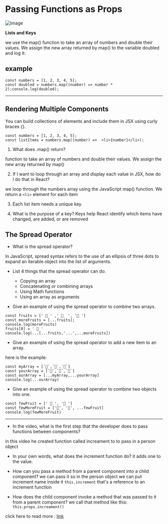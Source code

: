 # Passing Functions as Props
![Image](https://i.ytimg.com/vi/yH5Z-lSeV9Y/maxresdefault.jpg)

**Lists and Keys**

we use the map() function to take an array of numbers and double their values. We assign the new array returned by map() to the variable doubled and log it:

## example
```
const numbers = [1, 2, 3, 4, 5];
const doubled = numbers.map((number) => number * 2);console.log(doubled);
```
---

## Rendering Multiple Components 
You can build collections of elements and include them in JSX using curly braces {}.

```
const numbers = [1, 2, 3, 4, 5];
const listItems = numbers.map((number) =>  <li>{number}</li>);
```


1.  What does .map() return?

function to take an array of numbers and double their values. We assign the new array returned by map()
   
2.  If I want to loop through an array and display each value in JSX, how do I do that in React?

 we loop through the numbers array using the JavaScript map() function. We return a `<li>` element for each item
   
3.  Each list item needs a unique key.

4. What is the purpose of a key?
Keys help React identify which items have changed, are added, or are removed

## The Spread Operator

   - What is the spread operator?

   In JavaScript, spread syntax refers to the use of an ellipsis of three dots to expand an iterable object into the list of arguments.
   
   - List 4 things that the spread operator can do.

      * Copying an array
      * Concatenating or combining arrays
      * Using Math functions
      * Using an array as arguments
      

 - Give an example of using the spread operator to combine two arrays.


```
const fruits = [' 🍍 ' ,' 🍉  ', '🍏 ']
const moreFruits = [...fruits];
console.log(moreFruits) 
fruits[0] = ' 🍊 '
console.log(...[...fruits,'...',...moreFruits]) 
```

- Give an example of using the spread operator to add a new item to an array.

here is the example:
```
const myArray = [`🤪`,`🐻`,`🎌`]
const yourArray = [`🙂`,`🤗`,`🤩`]
const ourArray = [...myArray,...yourArray]
console.log(...ourArray) 
```


- Give an example of using the spread operator to combine two objects into one.

```
const fewFruit = [' 🍊 ', '🍏 ']
const fewMoreFruit = ['🍉', '🍍', ...fewFruit]
console.log(fewMoreFruit) 
```

---


+ In the video, what is the first step that the developer does to pass functions between components?

in this video he created function called increament to to pass in a person object

+ In your own words, what does the increment function do?
it adds one to the value. 
    
+ How can you pass a method from a parent component into a child component?
    we can pass it so in the person object we can put increment name inside it `this.increment` that's a reference to an increment function  

+ How does the child component invoke a method that was passed to it from a parent component?
we call that method like this: `this.props.increament()`


click here to read more :
   [link](https://reactjs.org/docs/faq-functions.html)


